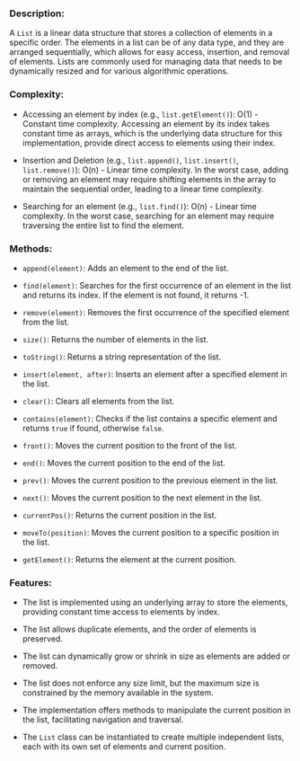 ### Description:

A `List` is a linear data structure that stores a collection of elements in a specific order. The elements in a list can be of any data type, and they are arranged sequentially, which allows for easy access, insertion, and removal of elements. Lists are commonly used for managing data that needs to be dynamically resized and for various algorithmic operations.

### Complexity:

- Accessing an element by index (e.g., `list.getElement()`): O(1) - Constant time complexity. Accessing an element by its index takes constant time as arrays, which is the underlying data structure for this implementation, provide direct access to elements using their index.

- Insertion and Deletion (e.g., `list.append()`, `list.insert()`, `list.remove()`): O(n) - Linear time complexity. In the worst case, adding or removing an element may require shifting elements in the array to maintain the sequential order, leading to a linear time complexity.

- Searching for an element (e.g., `list.find()`): O(n) - Linear time complexity. In the worst case, searching for an element may require traversing the entire list to find the element.

### Methods:

- `append(element)`: Adds an element to the end of the list.

- `find(element)`: Searches for the first occurrence of an element in the list and returns its index. If the element is not found, it returns -1.

- `remove(element)`: Removes the first occurrence of the specified element from the list.

- `size()`: Returns the number of elements in the list.

- `toString()`: Returns a string representation of the list.

- `insert(element, after)`: Inserts an element after a specified element in the list.

- `clear()`: Clears all elements from the list.

- `contains(element)`: Checks if the list contains a specific element and returns `true` if found, otherwise `false`.

- `front()`: Moves the current position to the front of the list.

- `end()`: Moves the current position to the end of the list.

- `prev()`: Moves the current position to the previous element in the list.

- `next()`: Moves the current position to the next element in the list.

- `currentPos()`: Returns the current position in the list.

- `moveTo(position)`: Moves the current position to a specific position in the list.

- `getElement()`: Returns the element at the current position.

### Features:

- The list is implemented using an underlying array to store the elements, providing constant time access to elements by index.

- The list allows duplicate elements, and the order of elements is preserved.

- The list can dynamically grow or shrink in size as elements are added or removed.

- The list does not enforce any size limit, but the maximum size is constrained by the memory available in the system.

- The implementation offers methods to manipulate the current position in the list, facilitating navigation and traversal.

- The `List` class can be instantiated to create multiple independent lists, each with its own set of elements and current position.
